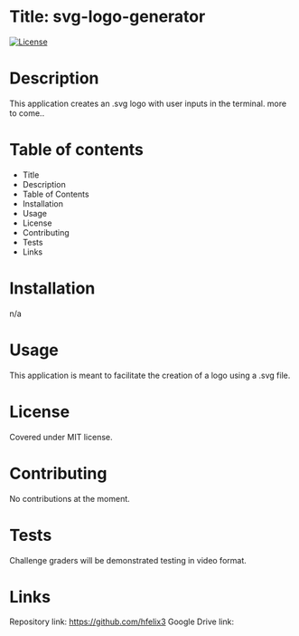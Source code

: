 
# Title: svg-logo-generator
[![License](https://img.shields.io/badge/License-MIT-blue.svg)](https://opensource.org/licenses/MIT)

# Description
This application creates an .svg logo with user inputs in the terminal. more to come..

# Table of contents
- Title 
- Description
- Table of Contents
- Installation
- Usage
- License
- Contributing
- Tests
- Links

# Installation
n/a

# Usage
This application is meant to facilitate the creation of a logo using a .svg file.

# License 

Covered under MIT license.

# Contributing
No contributions at the moment.

# Tests
Challenge graders will be demonstrated testing in video format.

# Links

Repository link: https://github.com/hfelix3
Google Drive link: 